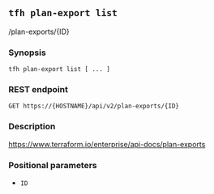 ## `tfh plan-export list`

/plan-exports/{ID}

### Synopsis

    tfh plan-export list [ ... ]

### REST endpoint

    GET https://{HOSTNAME}/api/v2/plan-exports/{ID}

### Description

https://www.terraform.io/enterprise/api-docs/plan-exports

### Positional parameters

* `ID`

